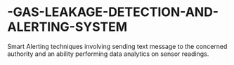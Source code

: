# -GAS-LEAKAGE-DETECTION-AND-ALERTING-SYSTEM
 Smart Alerting techniques involving sending  text message to the concerned authority and an ability performing data analytics on sensor  readings.
